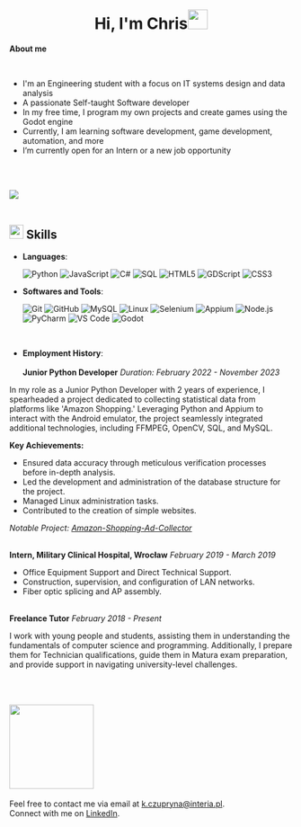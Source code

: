 <h1 align="center"><b>Hi, I'm Chris</b><img src="https://media.giphy.com/media/hvRJCLFzcasrR4ia7z/giphy.gif" width="35"></h1>

**About me**

<br>

- I'm an Engineering student with a focus on IT systems design and data analysis
- A passionate Self-taught Software developer
- In my free time, I program my own projects and create games using the Godot engine
- Currently, I am learning software development, game development, automation, and more
- I’m currently open for an Intern or a new job opportunity

<br><br>

<img src="https://user-images.githubusercontent.com/73097560/115834477-dbab4500-a447-11eb-908a-139a6edaec5c.gif"><br><br>

## <img src="https://media2.giphy.com/media/QssGEmpkyEOhBCb7e1/giphy.gif?cid=ecf05e47a0n3gi1bfqntqmob8g9aid1oyj2wr3ds3mg700bl&rid=giphy.gif" width ="25"><b> Skills</b>

<p align="center">

- **Languages**:
  
    ![Python](https://img.shields.io/badge/Python-3776AB?style=flat&logo=python&logoColor=white)
    ![JavaScript](https://img.shields.io/badge/JavaScript-F7DF1E?style=flat&logo=javascript&logoColor=black)
    ![C#](https://img.shields.io/badge/C%23-239120?style=flat&logo=c-sharp&logoColor=white)
    ![SQL](https://img.shields.io/badge/SQL-4479A1?style=flat&logo=sql&logoColor=white)
    ![HTML5](https://img.shields.io/badge/HTML5-E34F26?style=flat&logo=html5&logoColor=white)
    ![GDScript](https://img.shields.io/badge/GDScript-000000?style=flat&logo=godot-engine&logoColor=white)
    ![CSS3](https://img.shields.io/badge/CSS3-1572B6?style=flat&logo=css3&logoColor=white)

- **Softwares and Tools**:

    ![Git](https://img.shields.io/badge/Git-F05032?style=flat&logo=git&logoColor=white)
    ![GitHub](https://img.shields.io/badge/GitHub-181717?style=flat&logo=github&logoColor=white)
    ![MySQL](https://img.shields.io/badge/MySQL-4479A1?style=flat&logo=mysql&logoColor=white)
    ![Linux](https://img.shields.io/badge/Linux-FCC624?style=flat&logo=linux&logoColor=black)
    ![Selenium](https://img.shields.io/badge/Selenium-43B02A?style=flat&logo=selenium&logoColor=white)
    ![Appium](https://img.shields.io/badge/Appium-5A5A5A?style=flat&logo=appium&logoColor=white)
    ![Node.js](https://img.shields.io/badge/Node.js-339933?style=flat&logo=node.js&logoColor=white)
    ![PyCharm](https://img.shields.io/badge/PyCharm-000000?style=flat&logo=pycharm&logoColor=white)
    ![VS Code](https://img.shields.io/badge/Visual%20Studio%20Code-007ACC?style=flat&logo=visual-studio-code&logoColor=white)
    ![Godot](https://img.shields.io/badge/Godot-478CBF?style=flat&logo=godot-engine&logoColor=white)

</p>
<br>

- **Employment History**:
<br><br>
**Junior Python Developer**
*Duration: February 2022 - November 2023*

In my role as a Junior Python Developer with 2 years of experience, I spearheaded a project dedicated to collecting statistical data from platforms like 'Amazon Shopping.' Leveraging Python and Appium to interact with the Android emulator, the project seamlessly integrated additional technologies, including FFMPEG, OpenCV, SQL, and MySQL.

**Key Achievements:**
- Ensured data accuracy through meticulous verification processes before in-depth analysis.
- Led the development and administration of the database structure for the project.
- Managed Linux administration tasks.
- Contributed to the creation of simple websites.

*Notable Project: [Amazon-Shopping-Ad-Collector](https://github.com/GoldeRoX/Amazon-Shopping-Ad-Collector)*
<br><br>

**Intern, Military Clinical Hospital, Wrocław**
*February 2019 - March 2019*

- Office Equipment Support and Direct Technical Support.
- Construction, supervision, and configuration of LAN networks.
- Fiber optic splicing and AP assembly.
<br><br>

**Freelance Tutor**
*February 2018 - Present*

I work with young people and students, assisting them in understanding the fundamentals of computer science and programming. Additionally, I prepare them for Technician qualifications, guide them in Matura exam preparation, and provide support in navigating university-level challenges.
<br><br><br>

## <img src="https://img.shields.io/badge/📧%20Contact%20Me-ff69b4" width ="150">
Feel free to contact me via email at [k.czupryna@interia.pl](mailto:k.czupryna@interia.pl).<br>
Connect with me on [LinkedIn](www.linkedin.com/in/krzysztof-czupryna).
